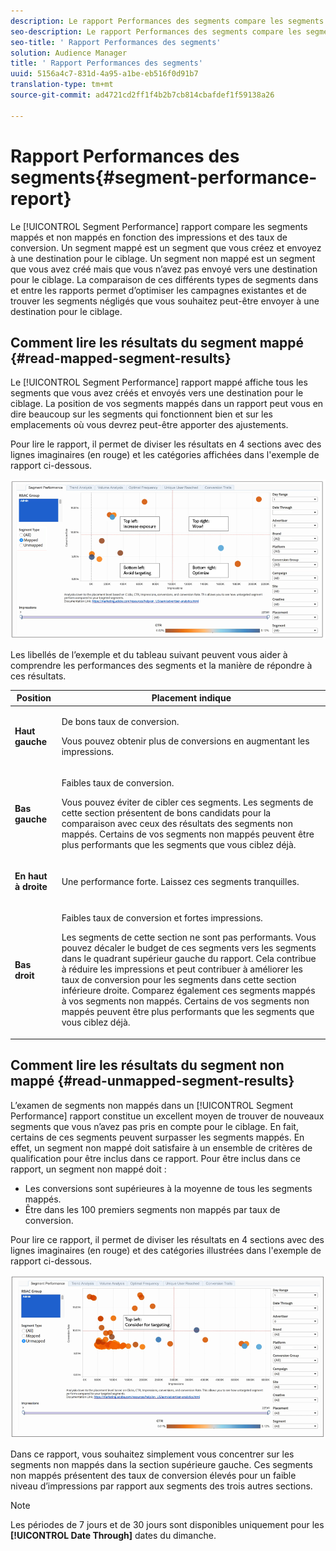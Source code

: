 ```yaml
---
description: Le rapport Performances des segments compare les segments mappés et non mappés en fonction des impressions et des taux de conversion. Un segment mappé est un segment que vous créez et envoyez à une destination pour le ciblage. Un segment non mappé est un segment que vous avez créé mais que vous n’avez pas envoyé vers une destination pour le ciblage. La comparaison de ces différents types de segments dans et entre les rapports permet d’optimiser les campagnes existantes et de trouver les segments négligés que vous souhaitez peut-être envoyer à une destination pour le ciblage.
seo-description: Le rapport Performances des segments compare les segments mappés et non mappés en fonction des impressions et des taux de conversion. Un segment mappé est un segment que vous créez et envoyez à une destination pour le ciblage. Un segment non mappé est un segment que vous avez créé mais que vous n’avez pas envoyé vers une destination pour le ciblage. La comparaison de ces différents types de segments dans et entre les rapports permet d’optimiser les campagnes existantes et de trouver les segments négligés que vous souhaitez peut-être envoyer à une destination pour le ciblage.
seo-title: ' Rapport Performances des segments'
solution: Audience Manager
title: ' Rapport Performances des segments'
uuid: 5156a4c7-831d-4a95-a1be-eb516f0d91b7
translation-type: tm+mt
source-git-commit: ad4721cd2ff1f4b2b7cb814cbafdef1f59138a26

---
```



#  Rapport Performances des segments{#segment-performance-report}

Le [!UICONTROL Segment Performance] rapport compare les segments mappés et non mappés en fonction des impressions et des taux de conversion. Un segment mappé est un segment que vous créez et envoyez à une destination pour le ciblage. Un segment non mappé est un segment que vous avez créé mais que vous n’avez pas envoyé vers une destination pour le ciblage. La comparaison de ces différents types de segments dans et entre les rapports permet d’optimiser les campagnes existantes et de trouver les segments négligés que vous souhaitez peut-être envoyer à une destination pour le ciblage.

## Comment lire les résultats du segment mappé {#read-mapped-segment-results}

Le [!UICONTROL Segment Performance] rapport mappé affiche tous les segments que vous avez créés et envoyés vers une destination pour le ciblage. La position de vos segments mappés dans un rapport peut vous en dire beaucoup sur les segments qui fonctionnent bien et sur les emplacements où vous devrez peut-être apporter des ajustements.

Pour lire le rapport, il permet de diviser les résultats en 4 sections avec des lignes imaginaires (en rouge) et les catégories affichées dans l'exemple de rapport ci-dessous.

![](assets/mapped-segment-performance.png)

Les libellés de l’exemple et du tableau suivant peuvent vous aider à comprendre les performances des segments et la manière de répondre à ces résultats.

<table id="table_A29253B30DFA4CD7B3B7C320DE0BDEA4"> 
 <thead> 
  <tr> 
   <th colname="col1" class="entry"> Position </th> 
   <th colname="col2" class="entry"> Placement indique </th> 
  </tr> 
 </thead>
 <tbody> 
  <tr> 
   <td colname="col1"> <p> <b>Haut gauche</b> </p> </td> 
   <td colname="col2"> <p>De bons taux de conversion. </p> <p>Vous pouvez obtenir plus de conversions en augmentant les impressions. </p> </td> 
  </tr> 
  <tr> 
   <td colname="col1"> <p> <b>Bas gauche</b> </p> </td> 
   <td colname="col2"> <p>Faibles taux de conversion. </p> <p>Vous pouvez éviter de cibler ces segments. Les segments de cette section présentent de bons candidats pour la comparaison avec ceux des résultats des segments non mappés. Certains de vos segments non mappés peuvent être plus performants que les segments que vous ciblez déjà. </p> </td> 
  </tr> 
  <tr> 
   <td colname="col1"> <p> <b>En haut à droite</b> </p> </td> 
   <td colname="col2"> <p>Une performance forte. Laissez ces segments tranquilles. </p> </td> 
  </tr> 
  <tr> 
   <td colname="col1"> <p> <b>Bas droit</b> </p> </td> 
   <td colname="col2"> <p>Faibles taux de conversion et fortes impressions. </p> <p>Les segments de cette section ne sont pas performants. Vous pouvez décaler le budget de ces segments vers les segments dans le quadrant supérieur gauche du rapport. Cela contribue à réduire les impressions et peut contribuer à améliorer les taux de conversion pour les segments dans cette section inférieure droite. Comparez également ces segments mappés à vos segments non mappés. Certains de vos segments non mappés peuvent être plus performants que les segments que vous ciblez déjà. </p> </td> 
  </tr> 
 </tbody> 
</table>

## Comment lire les résultats du segment non mappé {#read-unmapped-segment-results}

L’examen de segments non mappés dans un [!UICONTROL Segment Performance] rapport constitue un excellent moyen de trouver de nouveaux segments que vous n’avez pas pris en compte pour le ciblage. En fait, certains de ces segments peuvent surpasser les segments mappés. En effet, un segment non mappé doit satisfaire à un ensemble de critères de qualification pour être inclus dans ce rapport. Pour être inclus dans ce rapport, un segment non mappé doit :

* Les conversions sont supérieures à la moyenne de tous les segments mappés.
* Être dans les 100 premiers segments non mappés par taux de conversion.

Pour lire ce rapport, il permet de diviser les résultats en 4 sections avec des lignes imaginaires (en rouge) et des catégories illustrées dans l'exemple de rapport ci-dessous.

![](assets/unmapped-segment-performance.png)

Dans ce rapport, vous souhaitez simplement vous concentrer sur les segments non mappés dans la section supérieure gauche. Ces segments non mappés présentent des taux de conversion élevés pour un faible niveau d’impressions par rapport aux segments des trois autres sections.

>[!NOTE]
>
>Les périodes de 7 jours et de 30 jours sont disponibles uniquement pour les **[!UICONTROL Date Through]** dates du dimanche.
